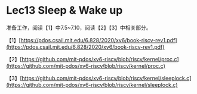 # Lec13 Sleep & Wake up

准备工作，阅读【1】中7.5~7.10，阅读【2】【3】中相关部分。

【1】[https://pdos.csail.mit.edu/6.828/2020/xv6/book-riscv-rev1.pdf](https://pdos.csail.mit.edu/6.828/2020/xv6/book-riscv-rev1.pdf)

【2】[https://github.com/mit-pdos/xv6-riscv/blob/riscv/kernel/proc.c](https://github.com/mit-pdos/xv6-riscv/blob/riscv/kernel/proc.c)

【3】[https://github.com/mit-pdos/xv6-riscv/blob/riscv/kernel/sleeplock.c](https://github.com/mit-pdos/xv6-riscv/blob/riscv/kernel/sleeplock.c)

